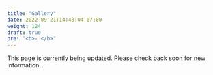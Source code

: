 ```yaml
---
title: "Gallery"
date: 2022-09-21T14:48:04-07:00
weight: 124
draft: true
pre: "<b>- </b>"
---
```


This page is currently being updated. Please check back soon for new information.